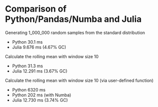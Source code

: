 # Comparison of Python/Pandas/Numba and Julia

Generating 1_000_000 random samples from the standard distribution
* Python 30.1 ms
* Julia   9.676 ms (4.67% GC)

Calculate the rolling mean with window size 10
* Python 31.3 ms
* Julia  12.291 ms (3.67% GC)

Calculate the rolling mean with window size 10 (via user-defined function)
* Python 6320 ms 
* Python  202 ms (with Numba)
* Julia    12.730 ms (3.74% GC)
